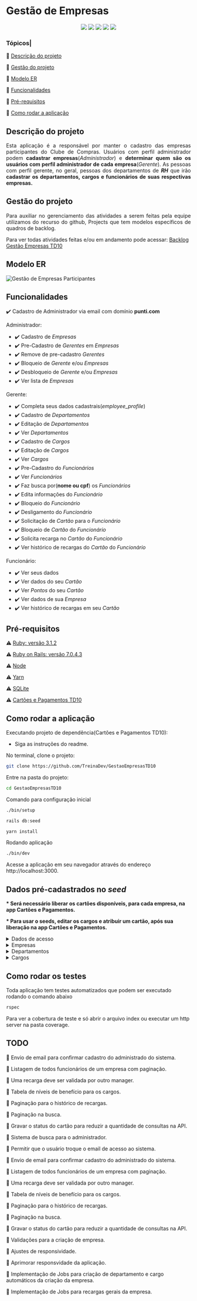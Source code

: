 # Gestão de Empresas

<p align="center">
  <img src="http://img.shields.io/static/v1?label=Ruby&message=3.1.2&color=red&style=for-the-badge&logo=ruby"/>
  <img src="http://img.shields.io/static/v1?label=Ruby%20On%20Rails%20&message=7.0.4.3&color=red&style=for-the-badge&logo=ruby-on-rails"/>
  <img src="http://img.shields.io/static/v1?label=TESTES&message=%3E200&color=GREEN&style=for-the-badge"/>
  <img src="http://img.shields.io/static/v1?label=STATUS&message=EM%20DESENVOLVIMENTO&color=RED&style=for-the-badge"/>
  <img src="http://img.shields.io/static/v1?label=CODE%20STYLE&message=RUBOCOP&color=RED&style=for-the-badge"/>
</p>

### Tópicos|

:diamond_shape_with_a_dot_inside: [Descrição do projeto](#descrição-do-projeto)

:diamond_shape_with_a_dot_inside: [Gestão do projeto](#gestão-do-projeto)

:diamond_shape_with_a_dot_inside: [Modelo ER](#modelo-er)

:diamond_shape_with_a_dot_inside: [Funcionalidades](#funcionalidades)

:diamond_shape_with_a_dot_inside: [Pré-requisitos](#pré-requisitos)

:diamond_shape_with_a_dot_inside: [Como rodar a aplicação](#como-rodar-a-aplicação)

## Descrição do projeto

<p align="justify">
  Esta aplicação é a responsável por manter o cadastro das empresas participantes do Clube de Compras.
  Usuários com perfil administrador podem <b>cadastrar empresas</b>(<i>Administrador</i>) e <b>determinar quem são os usuários com perfil
  administrador de cada empresa</b>(<i>Gerente</i>). As pessoas com perfil gerente, no geral, pessoas dos departamentos de <b><i>RH</i></b> que irão <b>cadastrar os departamentos, cargos e funcionários de suas respectivas empresas.</b>
</p>

## Gestão do projeto

<p align="justify">
  Para auxiliar no gerenciamento das atividades a serem feitas pela equipe utilizamos do recurso do github, Projects que tem modelos específicos de quadros de backlog.

  Para ver todas atividades feitas e/ou em andamento pode acessar:
  [Backlog Gestão Empresas TD10](https://github.com/orgs/TreinaDev/projects/18/views/1)
</p>

## Modelo ER

![Gestão de Empresas Participantes](https://github.com/TreinaDev/GestaoEmpresasTD10/assets/75085756/c2eb584a-d9e3-4665-b131-86b1782e9909)

## Funcionalidades

:heavy_check_mark: Cadastro de Administrador via email com domínio **punti.com**

Administrador:
  - :heavy_check_mark: Cadastro de *Empresas*
  - :heavy_check_mark: Pre-Cadastro de *Gerentes* em *Empresas*
  - :heavy_check_mark: Remove de pre-cadastro *Gerentes*
  - :heavy_check_mark: Bloqueio de *Gerente* e/ou *Empresas*
  - :heavy_check_mark: Desbloqueio de *Gerente* e/ou *Empresas*
  - :heavy_check_mark: Ver lista de *Empresas*

Gerente:
  - :heavy_check_mark: Completa seus dados cadastrais(*employee_profile*)
  - :heavy_check_mark: Cadastro de *Departamentos*
  - :heavy_check_mark: Editação de *Departamentos*
  - :heavy_check_mark: Ver *Departamentos*
  - :heavy_check_mark: Cadastro de *Cargos*
  - :heavy_check_mark: Editação de *Cargos*
  - :heavy_check_mark: Ver *Cargos*
  - :heavy_check_mark: Pre-Cadastro do *Funcionários*
  - :heavy_check_mark: Ver *Funcionários*
  - :heavy_check_mark: Faz busca por(**nome ou cpf**) os *Funcionários*
  - :heavy_check_mark: Edita informações do *Funcionário*
  - :heavy_check_mark: Bloqueio do *Funcionário*
  - :heavy_check_mark: Desligamento do *Funcionário*
  - :heavy_check_mark: Solicitação de *Cartão* para o *Funcionário*
  - :heavy_check_mark: Bloqueio de *Cartão* do *Funcionário*
  - :heavy_check_mark: Solicita recarga no *Cartão* do *Funcionário*
  - :heavy_check_mark: Ver histórico de recargas do *Cartão* do *Funcionário*

Funcionário:
  - :heavy_check_mark: Ver seus dados
  - :heavy_check_mark: Ver dados do seu *Cartão*
  - :heavy_check_mark: Ver *Pontos* do seu *Cartão*
  - :heavy_check_mark: Ver dados de sua *Empresa*
  - :heavy_check_mark: Ver histórico de recargas em seu *Cartão*

## Pré-requisitos

:warning: [Ruby: versão 3.1.2](https://www.ruby-lang.org/en/downloads/)

:warning: [Ruby on Rails: versão 7.0.4.3](https://rubygems.org/gems/rails/versions/7.0.4.3)

:warning: [Node](https://nodejs.org/en/download/)

:warning: [Yarn](https://yarnpkg.com/getting-started/install)

:warning: [SQLite](https://www.sqlite.org/download.html)

:warning: [Cartões e Pagamentos TD10](https://github.com/TreinaDev/CartoesEPagamentosTD10)

## Como rodar a aplicação

Executando projeto de dependência(Cartões e Pagamentos TD10):
- Siga as instruções do readme.

No terminal, clone o projeto:

```sh
git clone https://github.com/TreinaDev/GestaoEmpresasTD10
```

Entre na pasta do projeto:

```sh
cd GestaoEmpresasTD10
```

Comando para configuração inicial

```sh
./bin/setup
```

```sh
rails db:seed
```

```sh
yarn install
```

Rodando aplicação

```sh
./bin/dev
```

Acesse a aplicação em seu navegador através do endereço http://localhost:3000.

## Dados pré-cadastrados no *seed*
__* Será necessário liberar os cartões disponíveis, para cada empresa, na app Cartões e Pagamentos.__

__* Para usar o seeds, editar os cargos e atribuir um cartão, após sua liberação na app Cartões e Pagamentos.__

<details>
<summary>Dados de acesso</summary>

## Administrador

| E-mail           | password |
| ---------------- | -------- |
| admin@punti.com  | password |
| admin2@punti.com | password |

## Gerente

| E-mail                 | password |
| ---------------------- | -------- |
| manager@apple.com      | password |
| manager@microsoft.com  | password |
| manager@campuscode.com | password |
| manager@rebase.com     | password |
| manager@brainn.com     | password |
| manager@vindi.com      | password |

## Funcionários

### Apple

| E-mail                 | password |
| ---------------------- | -------- |
| funcionario@apple.com  | password |
| funcionario2@apple.com | password |
| funcionario3@apple.com | password |
| funcionario4@apple.com | password |
| funcionario5@apple.com | password |
| funcionario6@apple.com | password |

### Microsoft

| E-mail                     | password |
| -------------------------- | -------- |
| funcionario@microsoft.com  | password |
| funcionario2@microsoft.com | password |
| funcionario3@microsoft.com | password |
| funcionario4@microsoft.com | password |
| funcionario5@microsoft.com | password |
| funcionario6@microsoft.com | password |

### Campus Code

| E-mail                      | password |
| --------------------------- | -------- |
| funcionario@campuscode.com  | password |
| funcionario2@campuscode.com | password |
| funcionario3@campuscode.com | password |
| funcionario4@campuscode.com | password |
| funcionario5@campuscode.com | password |
| funcionario6@campuscode.com | password |

### Rebase

| E-mail                  | password |
| ----------------------- | -------- |
| funcionario@rebase.com  | password |
| funcionario2@rebase.com | password |
| funcionario3@rebase.com | password |
| funcionario4@rebase.com | password |
| funcionario5@rebase.com | password |
| funcionario6@rebase.com | password |

### Brainn

| E-mail                  | password |
| ----------------------- | -------- |
| funcionario@brainn.com  | password |
| funcionario2@brainn.com | password |
| funcionario3@brainn.com | password |
| funcionario4@brainn.com | password |
| funcionario5@brainn.com | password |
| funcionario6@brainn.com | password |

### Vindi

| E-mail                 | password |
| ---------------------- | -------- |
| funcionario@vindi.com  | password |
| funcionario2@vindi.com | password |
| funcionario3@vindi.com | password |
| funcionario4@vindi.com | password |
| funcionario5@vindi.com | password |
| funcionario6@vindi.com | password |

</details>


<details>
<summary>Empresas</summary>

| Nome        | CNPJ               | E-mail                 | Domínio        |
| ----------- | ------------------ | ---------------------- | -------------- |
| Apple       | 12.345.678/0001-95 | company@apple.com      | apple.com      |
| Microsoft   | 12.345.678/0002-95 | company@microsoft.com  | microsoft.com  |
| Campus Code | 12.345.678/0003-95 | company@campuscode.com | campuscode.com |
| Rebase      | 12.345.678/0004-95 | company@rebase.com     | rebase.com     |
| Brainn      | 12.345.678/0005-95 | company@brainn.com     | brainn.com     |
| Vindi       | 12.345.678/0006-95 | company@vindi.com      | vindi.com      |

</details>

<details>
<summary>Departamentos</summary>

### Apple

| Nome               | Descrição        | Código |
| ------------------ | ---------------- | ------ |
| Departamento de RH | Recursos Humanos | RHH001 |
| Financeiro         | Setor Financeiro | FIN001 |
| Jurídico           | Setor Jurídico   | JUR001 |

### Microsoft

| Nome               | Descrição        | Código |
| ------------------ | ---------------- | ------ |
| Departamento de RH | Recursos Humanos | RHH002 |
| Financeiro         | Setor Financeiro | FIN002 |
| Jurídico           | Setor Jurídico   | JUR002 |

### Campus Code

| Nome               | Descrição        | Código |
| ------------------ | ---------------- | ------ |
| Departamento de RH | Recursos Humanos | RHH003 |
| Financeiro         | Setor Financeiro | FIN003 |
| Jurídico           | Setor Jurídico   | JUR003 |


### Rebase

| Nome               | Descrição        | Código |
| ------------------ | ---------------- | ------ |
| Departamento de RH | Recursos Humanos | RHH004 |
| Financeiro         | Setor Financeiro | FIN004 |
| Jurídico           | Setor Jurídico   | JUR004 |


### Brainn

| Nome               | Descrição        | Código |
| ------------------ | ---------------- | ------ |
| Departamento de RH | Recursos Humanos | RHH005 |
| Financeiro         | Setor Financeiro | FIN005 |
| Jurídico           | Setor Jurídico   | JUR005 |


### Vindi

| Nome               | Descrição        | Código |
| ------------------ | ---------------- | ------ |
| Departamento de RH | Recursos Humanos | RHH006 |
| Financeiro         | Setor Financeiro | FIN006 |
| Jurídico           | Setor Jurídico   | JUR006 |

</details>

<details>
<summary>Cargos</summary>


### Apple

| Nome          | Código | Departamento       |
| ------------- | ------ | ------------------ |
| Gerente       | GER001 | Departamento de RH |
| Estagiário    | ERH001 | Departamento de RH |
| Administrador | ADM001 | Financeiro         |
| Tesoureiro    | TES001 | Financeiro         |
| Contador      | CON001 | Financeiro         |
| Advogado      | ADV001 | Jurídico           |
| Secretário    | SEC001 | Jurídico           |
| Estagiário    | EJU001 | Jurídico           |

### Microsoft

| Nome          | Código | Departamento       |
| ------------- | ------ | ------------------ |
| Estagiário    | ERH002 | Departamento de RH |
| Administrador | ADM002 | Financeiro         |
| Tesoureiro    | TES002 | Financeiro         |
| Contador      | CON002 | Financeiro         |
| Advogado      | ADV002 | Jurídico           |
| Secretário    | SEC002 | Jurídico           |
| Estagiário    | EJU002 | Jurídico           |

### Campus Code

| Nome          | Código | Departamento       |
| ------------- | ------ | ------------------ |
| Estagiário    | ERH003 | Departamento de RH |
| Administrador | ADM003 | Financeiro         |
| Tesoureiro    | TES003 | Financeiro         |
| Contador      | CON003 | Financeiro         |
| Advogado      | ADV003 | Jurídico           |
| Secretário    | SEC003 | Jurídico           |
| Estagiário    | EJU003 | Jurídico           |


### Rebase

| Nome          | Código | Departamento       |
| ------------- | ------ | ------------------ |
| Estagiário    | ERH004 | Departamento de RH |
| Administrador | ADM004 | Financeiro         |
| Tesoureiro    | TES004 | Financeiro         |
| Contador      | CON004 | Financeiro         |
| Advogado      | ADV004 | Jurídico           |
| Secretário    | SEC004 | Jurídico           |
| Estagiário    | EJU004 | Jurídico           |


### Brainn

| Nome          | Código | Departamento       |
| ------------- | ------ | ------------------ |
| Estagiário    | ERH005 | Departamento de RH |
| Administrador | ADM005 | Financeiro         |
| Tesoureiro    | TES005 | Financeiro         |
| Contador      | CON005 | Financeiro         |
| Advogado      | ADV005 | Jurídico           |
| Secretário    | SEC005 | Jurídico           |
| Estagiário    | EJU005 | Jurídico           |


### Vindi

| Nome          | Código | Departamento       |
| ------------- | ------ | ------------------ |
| Estagiário    | ERH006 | Departamento de RH |
| Administrador | ADM006 | Financeiro         |
| Tesoureiro    | TES006 | Financeiro         |
| Contador      | CON006 | Financeiro         |
| Advogado      | ADV006 | Jurídico           |
| Secretário    | SEC006 | Jurídico           |
| Estagiário    | EJU006 | Jurídico           |

</details>

## Como rodar os testes

Toda aplicação tem testes automatizados que podem ser executado rodando o comando abaixo

```sh
rspec
```

Para ver a cobertura de teste e só abrir o arquivo index ou executar um http server na pasta coverage.

## TODO

:white_square_button: Envio de email para confirmar cadastro do administrado do sistema.

:white_square_button: Listagem de todos funcionários de um empresa com paginação.

:white_square_button: Uma recarga deve ser validada por outro manager.

:white_square_button: Tabela de níveis de benefício para os cargos.

:white_square_button: Paginação para o histórico de recargas.

:white_square_button: Paginação na busca.

:white_square_button: Gravar o status do cartão para reduzir a quantidade de consultas na API.

:white_square_button: Sistema de busca para o administrador.

:white_square_button: Permitir que o usuário troque o email de acesso ao sistema.

:white_square_button: Envio de email para confirmar cadastro do administrado do sistema.

:white_square_button: Listagem de todos funcionários de um empresa com paginação.

:white_square_button: Uma recarga deve ser validada por outro manager.

:white_square_button: Tabela de níveis de benefício para os cargos.

:white_square_button: Paginação para o histórico de recargas.

:white_square_button: Paginação na busca.

:white_square_button: Gravar o status do cartão para reduzir a quantidade de consultas na API.

:white_square_button: Validações para a criação de empresa.

:white_square_button: Ajustes de responsividade.

:white_square_button: Aprimorar responsvidade da aplicação.

:white_square_button: Implementação de Jobs para criação de departamento e cargo automáticos da criação da empresa.

:white_square_button: Implementação de Jobs para recargas gerais da empresa.
